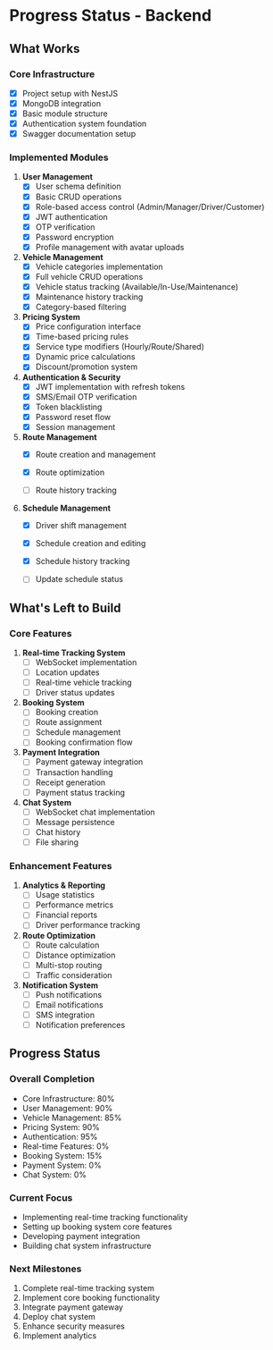 # Progress Status - Backend

## What Works

### Core Infrastructure
- [x] Project setup with NestJS
- [x] MongoDB integration
- [x] Basic module structure
- [x] Authentication system foundation
- [x] Swagger documentation setup

### Implemented Modules
1. **User Management**
   - [x] User schema definition
   - [x] Basic CRUD operations
   - [x] Role-based access control (Admin/Manager/Driver/Customer)
   - [x] JWT authentication
   - [x] OTP verification
   - [x] Password encryption
   - [x] Profile management with avatar uploads

2. **Vehicle Management**
   - [x] Vehicle categories implementation
   - [x] Full vehicle CRUD operations
   - [x] Vehicle status tracking (Available/In-Use/Maintenance)
   - [x] Maintenance history tracking
   - [x] Category-based filtering

3. **Pricing System**
   - [x] Price configuration interface
   - [x] Time-based pricing rules
   - [x] Service type modifiers (Hourly/Route/Shared)
   - [x] Dynamic price calculations
   - [x] Discount/promotion system

4. **Authentication & Security**
   - [x] JWT implementation with refresh tokens
   - [x] SMS/Email OTP verification
   - [x] Token blacklisting
   - [x] Password reset flow
   - [x] Session management

5. **Route Management**
   - [x] Route creation and management
   - [x] Route optimization
   - [ ] Route history tracking


6. **Schedule Management**
   - [x] Driver shift management
   - [x] Schedule creation and editing
   - [x] Schedule history tracking
   - [ ] Update schedule status


## What's Left to Build

### Core Features
1. **Real-time Tracking System**
   - [ ] WebSocket implementation
   - [ ] Location updates
   - [ ] Real-time vehicle tracking
   - [ ] Driver status updates

2. **Booking System**
   - [ ] Booking creation
   - [ ] Route assignment
   - [ ] Schedule management
   - [ ] Booking confirmation flow

3. **Payment Integration**
   - [ ] Payment gateway integration
   - [ ] Transaction handling
   - [ ] Receipt generation
   - [ ] Payment status tracking

4. **Chat System**
   - [ ] WebSocket chat implementation
   - [ ] Message persistence
   - [ ] Chat history
   - [ ] File sharing

### Enhancement Features
1. **Analytics & Reporting**
   - [ ] Usage statistics
   - [ ] Performance metrics
   - [ ] Financial reports
   - [ ] Driver performance tracking

2. **Route Optimization**
   - [ ] Route calculation
   - [ ] Distance optimization
   - [ ] Multi-stop routing
   - [ ] Traffic consideration

3. **Notification System**
   - [ ] Push notifications
   - [ ] Email notifications
   - [ ] SMS integration
   - [ ] Notification preferences

## Progress Status

### Overall Completion
- Core Infrastructure: 80%
- User Management: 90%
- Vehicle Management: 85%
- Pricing System: 90%
- Authentication: 95%
- Real-time Features: 0%
- Booking System: 15%
- Payment System: 0%
- Chat System: 0%

### Current Focus
- Implementing real-time tracking functionality
- Setting up booking system core features
- Developing payment integration
- Building chat system infrastructure

### Next Milestones
1. Complete real-time tracking system
2. Implement core booking functionality
3. Integrate payment gateway
4. Deploy chat system
5. Enhance security measures
6. Implement analytics
